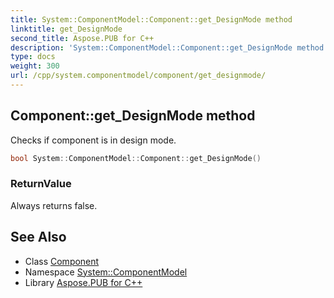 ```yaml
---
title: System::ComponentModel::Component::get_DesignMode method
linktitle: get_DesignMode
second_title: Aspose.PUB for C++
description: 'System::ComponentModel::Component::get_DesignMode method. Checks if component is in design mode in C++.'
type: docs
weight: 300
url: /cpp/system.componentmodel/component/get_designmode/
---
```

## Component::get_DesignMode method


Checks if component is in design mode.

```cpp
bool System::ComponentModel::Component::get_DesignMode()
```


### ReturnValue

Always returns false.

## See Also

* Class [Component](../)
* Namespace [System::ComponentModel](../../)
* Library [Aspose.PUB for C++](../../../)
